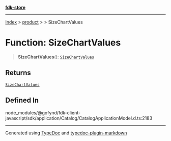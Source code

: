 [**fdk-store**](../../../README.md)
***

[Index](../../../API.md) > [product](../../README.md) > [<internal>](../README.md) > SizeChartValues

# Function: SizeChartValues

> **SizeChartValues**(): [`SizeChartValues`](../type-aliases/type-alias.SizeChartValues.md)

## Returns

[`SizeChartValues`](../type-aliases/type-alias.SizeChartValues.md)

## Defined In

node\_modules/@gofynd/fdk-client-javascript/sdk/application/Catalog/CatalogApplicationModel.d.ts:2183

***
Generated using [TypeDoc](https://typedoc.org/) and [typedoc-plugin-markdown](https://www.npmjs.com/package/typedoc-plugin-markdown)

